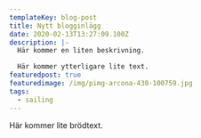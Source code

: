 ```yaml
---
templateKey: blog-post
title: Nytt blogginlägg
date: 2020-02-13T13:27:09.100Z
description: |-
  Här kommer en liten beskrivning.

  Här kommer ytterligare lite text.
featuredpost: true
featuredimage: /img/pimg-arcona-430-100759.jpg
tags:
  - sailing
---
```

Här kommer lite brödtext.
